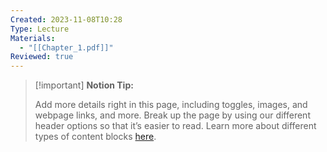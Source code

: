 ```yaml
---
Created: 2023-11-08T10:28
Type: Lecture
Materials:
  - "[[Chapter_1.pdf]]"
Reviewed: true
---
```

> [!important] **Notion Tip:**
> 
> Add more details right in this page, including toggles, images, and webpage links, and more. Break up the page by using our different header options so that it’s easier to read. Learn more about different types of content blocks [here](https://www.notion.so/guides/types-of-content-blocks).